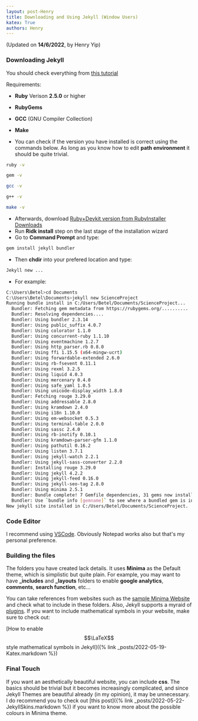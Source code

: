 ```yaml
---
layout: post-Henry
title: Downloading and Using Jekyll (Window Users)
katex: True
authors: Henry
---
```

(Updated on **14/6/2022**, by Henry Yip)
### Downloading Jekyll
You should check everything from [this tutorial](https://jekyllrb.com/docs/)

Requirements:
 * **Ruby** Verison **2.5.0** or higher
 * **RubyGems**
 * **GCC** (GNU Compiler Collection)
 * **Make**

 * You can check if the version you have installed is correct using the commands below. As long as you know how to edit **path environment** it should be quite trivial.
```bash
ruby -v
```
```bash
gem -v
```
```bash
gcc -v
```
```bash
g++ -v
```
```bash
make -v
```

 * Afterwards, download [Ruby+Devkit version from RubyInstaller Downloads](https://rubyinstaller.org/downloads/)   
 * Run **Ridk install** step on the last stage of the installation wizard
 * Go to **Command Prompt** and type:
 ```bash
 gem install jekyll bundler
 ```

 * Then **chdir** into your prefered location and type:
```bash 
Jekyll new ...
```

 * For example:
```bash
C:\Users\Betel>cd Documents
C:\Users\Betel\Documents>jekyll new ScienceProject
Running bundle install in C:/Users/Betel/Documents/ScienceProject...
  Bundler: Fetching gem metadata from https://rubygems.org/..........
  Bundler: Resolving dependencies....
  Bundler: Using bundler 2.3.14
  Bundler: Using public_suffix 4.0.7
  Bundler: Using colorator 1.1.0
  Bundler: Using concurrent-ruby 1.1.10
  Bundler: Using eventmachine 1.2.7
  Bundler: Using http_parser.rb 0.8.0
  Bundler: Using ffi 1.15.5 (x64-mingw-ucrt)
  Bundler: Using forwardable-extended 2.6.0
  Bundler: Using rb-fsevent 0.11.1
  Bundler: Using rexml 3.2.5
  Bundler: Using liquid 4.0.3
  Bundler: Using mercenary 0.4.0
  Bundler: Using safe_yaml 1.0.5
  Bundler: Using unicode-display_width 1.8.0
  Bundler: Fetching rouge 3.29.0
  Bundler: Using addressable 2.8.0
  Bundler: Using kramdown 2.4.0
  Bundler: Using i18n 1.10.0
  Bundler: Using em-websocket 0.5.3
  Bundler: Using terminal-table 2.0.0
  Bundler: Using sassc 2.4.0
  Bundler: Using rb-inotify 0.10.1
  Bundler: Using kramdown-parser-gfm 1.1.0
  Bundler: Using pathutil 0.16.2
  Bundler: Using listen 3.7.1
  Bundler: Using jekyll-watch 2.2.1
  Bundler: Using jekyll-sass-converter 2.2.0
  Bundler: Installing rouge 3.29.0
  Bundler: Using jekyll 4.2.2
  Bundler: Using jekyll-feed 0.16.0
  Bundler: Using jekyll-seo-tag 2.8.0
  Bundler: Using minima 2.5.1
  Bundler: Bundle complete! 7 Gemfile dependencies, 31 gems now installed.
  Bundler: Use `bundle info [gemname]` to see where a bundled gem is installed.
New jekyll site installed in C:/Users/Betel/Documents/ScienceProject.
```

### Code Editor
I recommend using [VSCode](https://code.visualstudio.com/Download).
Obviously Notepad works also but that's my personal preference.

### Building the files
The folders you have created lack details.
It uses **Minima** as the Default theme, which is simplistic but quite plain.
For example, you may want to have **_includes** and **_layouts** folders to enable **google analytics**, **comments**, **search function**, etc...

You can take references from websites such as the [sample Minima Website](https://github.com/jekyll/minima) and check what to include in these folders. Also, Jekyll supports a myraid of [plugins](https://en.wikipedia.org/wiki/Plug-in_(computing)).
If you want to include mathematical symbols in your website, make sure to check out:

[How to enable $$\LaTeX$$ style mathematical symbols in Jekyll]({% link _posts/2022-05-19-Katex.markdown %})

### Final Touch
If you want an aesthetically beautiful website, you can include **css**. The basics should be trivial but it becomes increasingly complicated, and since Jekyll Themes are beautiful already (in my opinion), it may be unnecessary. 
I do recommend you to check out [this post]({% link _posts/2022-05-22-JekyllSkins.markdown %}) if you want to know more about the possible colours in Minima theme.

